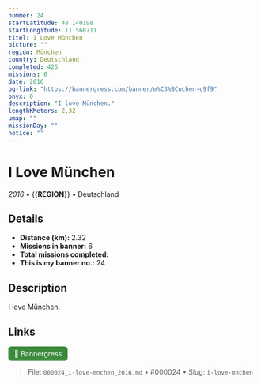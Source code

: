 ```yaml
---
nummer: 24
startLatitude: 48.140198
startLongitude: 11.560711
titel: I Love München
picture: ""
region: München
country: Deutschland
completed: 426
missions: 6
date: 2016
bg-link: "https://bannergress.com/banner/m%C3%BCnchen-c9f9"
onyx: 0
description: "I love München."
lengthKMeters: 2,32
umap: ""
missionDay: ""
notice: ""
---
```

# I Love München

*2016* • {{__REGION__}} • Deutschland





## Details
- **Distance (km):** 2.32
- **Missions in banner:** 6
- **Total missions completed:** 
- **This is my banner no.:** 24



## Description
I love München.



## Links
<a href="https://bannergress.com/banner/m%C3%BCnchen-c9f9" target="_blank" style="display:inline-block;margin-right:8px;padding:6px 12px;background:#3c8b3c;color:#fff;text-decoration:none;border-radius:6px;">🔗 Bannergress</a>



> File: `000024_i-love-mnchen_2016.md` • #000024 • Slug: `i-love-mnchen`
